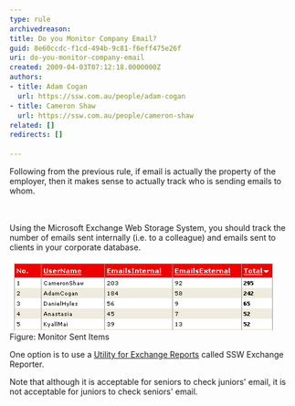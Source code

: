 ```yaml
---
type: rule
archivedreason: 
title: Do you Monitor Company Email?
guid: 8e60ccdc-f1cd-494b-9c81-f6eff475e26f
uri: do-you-monitor-company-email
created: 2009-04-03T07:12:18.0000000Z
authors:
- title: Adam Cogan
  url: https://ssw.com.au/people/adam-cogan
- title: Cameron Shaw
  url: https://ssw.com.au/people/cameron-shaw
related: []
redirects: []

---
```



Following from the previous rule, if email is actually the property of the employer, then it makes sense to actually track who is sending emails to whom. <br>
<br><excerpt class='endintro'></excerpt><br>

  <p>Using the Microsoft Exchange Web Storage System, you should track the number of emails sent internally (i.e. to a colleague) and emails sent to clients in your corporate database.</p>
​<img class="ms-rteCustom-ImageArea" alt="Outlook Monitor Sent Items" src="OutlookMonitorSentItems.gif" /> <span class="ms-rteCustom-FigureNormal">Figure: Monitor Sent Items</span>
<p>One option is to ​use a <a href="http://www.ssw.com.au/ssw/ExchangeReporter/">Utility for Exchange Reports</a> called SSW Exchange Reporter.</p>
<p>Note that although it is acceptable for seniors to check juniors' email, it is not acceptable for juniors to check seniors' email.</p>



